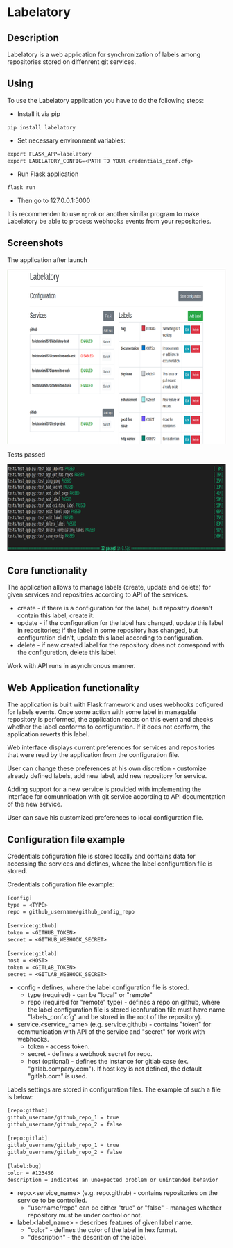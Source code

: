 # Labelatory

## Description

Labelatory is a web application for synchronization of labels among repositories stored on diffenrent git services.

## Using
To use the Labelatory application you have to do the following steps:

* Install it via pip

```
pip install labelatory
```
* Set necessary environment variables:
```
export FLASK_APP=labelatory
export LABELATORY_CONFIG=<PATH TO YOUR credentials_conf.cfg>
```

* Run Flask application
```
flask run
```

* Then go to 127.0.0.1:5000

It is recommenden to use ```ngrok```  or another similar program to make Labelatory be able to process webhooks events from your repositories.

## Screenshots
The application after launch
<p>
  <img src="screenshots/index.png" width="800" height="400">
</p>

Tests passed
<p>
  <img src="screenshots/tests_labelatory.png" width="800" height="200">
</p>

## Core functionality
The application allows to manage labels (create, update and delete) for given services and repositries according to API of the services. 

* create - if there is a configuration for the label, but repositry doesn't contain this label, create it.
* update - if the configuration for the label has changed, update this label in repositories; if the label in some repository has changed, but configuration didn't, update this label according to configuration.
* delete - if new created label for the repository does not correspond with the configuretion, delete this label.

Work with API runs in asynchronous manner.

## Web Application functionality
The application is built with Flask framework and uses webhooks cofigured for labels events. Once some action with some label in managable repository is performed, the application 
reacts on this event and checks whether the label conforms to configuration. If it does not conform, the application reverts this label.

Web interface displays current preferences for services and repositories that were read by the application from the configuration file.

User can change these preferences at his own discretion - customize already defined labels, add new label, add new repository for service.

Adding support for a new service is provided with implementing the interface for comunnication with git service according to API documentation of the new service.

User can save his customized preferences to local configuration file.

## Configuration file example
Credentials cofiguration file is stored locally and contains data for accessing the services and defines, where the label configuration file is stored. 

Credentials cofiguration file example:
```
[config]
type = <TYPE>
repo = github_username/github_config_repo

[service:github]
token = <GITHUB_TOKEN>
secret = <GITHUB_WEBHOOK_SECRET>

[service:gitlab]
host = <HOST>
token = <GITLAB_TOKEN>
secret = <GITLAB_WEBHOOK_SECRET>
```

* config - defines, where the label configuration file is stored.
  - type (required) - can be "local" or "remote"
  - repo (required for "remote" type) - defines a repo on github, where the label configuration file is stored 
  (confuration file must have name "labels_conf.cfg" and be stored in the root of the repository).
* service.<service_name> (e.g. service.github) - contains "token" for communication with API of the service and "secret" for work with webhooks.
  - token - access token.
  - secret - defines a webhook secret for repo.
  - host (optional) - defines the instance for gitlab case (ex. "gitlab.company.com"). If host key is not defined, the default "gitlab.com" is used.



Labels settings are stored in configuration files. The example of such a file is below:
```
[repo:github]
github_username/github_repo_1 = true
github_username/github_repo_2 = false

[repo:gitlab]
gitlab_username/gitlab_repo_1 = true
gitlab_username/gitlab_repo_2 = false

[label:bug]
color = #123456
description = Indicates an unexpected problem or unintended behavior
```

* repo.<service_name> (e.g. repo.github) - contains repositories on the service to be controlled.
  - "username/repo" can be either "true" or "false" - manages whether repository must be under control or not.
* label.<label_name> - describes features of given label name.
  - "color" - defines the color of the label in hex format.
  - "description" - the descrition of the label.


